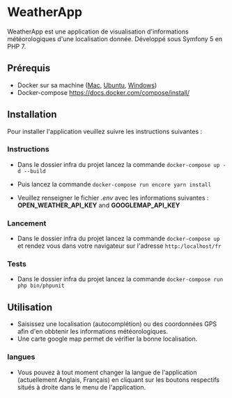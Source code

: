 # WeatherApp

WeatherApp est une application de visualisation d'informations météorologiques d'une localisation donnée.
Développé sous Symfony 5 en PHP 7.

## Prérequis
- Docker sur sa machine ([Mac](https://docs.docker.com/docker-for-mac/install/), [Ubuntu](https://docs.docker.com/engine/install/ubuntu/), [Windows](https://docs.docker.com/docker-for-windows/install/))
- Docker-compose https://docs.docker.com/compose/install/

## Installation

Pour installer l'application veuillez suivre les instructions suivantes : 

### Instructions

- Dans le dossier infra du projet lancez la commande `docker-compose up -d --build`
- Puis lancez la commande `docker-compose run encore yarn install`
   
- Veuillez renseigner le fichier _.env_ avec les informations suivantes : 
**OPEN_WEATHER_API_KEY** and **GOOGLEMAP_API_KEY**

### Lancement

- Dans le dossier infra du projet lancez la commande `docker-compose up` et rendez vous dans votre navigateur sur l'adresse 
`http:/localhost/fr`

### Tests
- Dans le dossier infra du projet lancez la commande `docker-compose run php bin/phpunit`

## Utilisation

- Saisissez une localisation (autocomplétion) ou des coordonnées GPS afin d'en obbtenir les informations météorologiques.
- Une carte google map permet de vérifier la bonne localisation.

### langues
- Vous pouvez à tout moment changer la langue de l'application (actuellement Anglais, Français) en cliquant sur les boutons respectifs situés à droite dans le menu de l'application.

